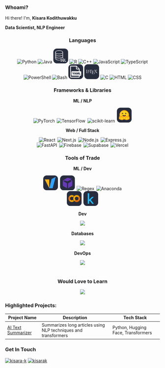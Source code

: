 ### Whoami?

Hi there! I'm, 
**Kisara Kodithuwakku**

**Data Scientist, NLP Engineer**
 <br>
 
<div align="center">

### Languages

<img src="https://skillicons.dev/icons?i=python" title="Python" />
<img src="https://skillicons.dev/icons?i=java" title="Java" />
<img src="https://github.com/Kisara-k/Kisara-k-assets/blob/main/icons/sql.png" width="48" title="SQL" />
<img src="https://skillicons.dev/icons?i=r" title="R" />
<img src="https://skillicons.dev/icons?i=cpp" title="C++" />
<img src="https://skillicons.dev/icons?i=javascript" title="JavaScript" />
<img src="https://skillicons.dev/icons?i=typescript" title="TypeScript" />
<br/>
<img src="https://skillicons.dev/icons?i=powershell" title="PowerShell" />
<img src="https://skillicons.dev/icons?i=bash" title="Bash" />
<img src="https://github.com/Kisara-k/Kisara-k-assets/blob/main/icons/yaml.png" width="48" title="YAML" />
<img src="https://github.com/Kisara-k/Kisara-k-assets/blob/main/icons/latex.png" width="48" title="LaTeX" />
<img src="https://skillicons.dev/icons?i=c" title="C" />
<img src="https://skillicons.dev/icons?i=html" title="HTML" />
<img src="https://skillicons.dev/icons?i=css" title="CSS" />

### Frameworks & Libraries

**ML / NLP**

<img src="https://skillicons.dev/icons?i=pytorch" title="PyTorch" />&#8239;
<img src="https://skillicons.dev/icons?i=tensorflow" title="TensorFlow" />&#8239;
<img src="https://skillicons.dev/icons?i=sklearn" title="scikit-learn" />&#8239;
<img src="https://github.com/Kisara-k/Kisara-k-assets/blob/main/icons/huggingface.png" width="48" title="Hugging Face" />

**Web / Full Stack**

<img src="https://skillicons.dev/icons?i=react" title="React" />&#8239;
<img src="https://skillicons.dev/icons?i=next" title="Next.js" />&#8239;
<img src="https://skillicons.dev/icons?i=nodejs" title="Node.js" />&#8239;
<img src="https://skillicons.dev/icons?i=express" title="Express.js" />
<br/>
<img src="https://skillicons.dev/icons?i=fastapi" title="FastAPI" />&#8239;
<img src="https://skillicons.dev/icons?i=firebase" title="Firebase" />&#8239;
<img src="https://skillicons.dev/icons?i=supabase" title="Supabase" />&#8239;
<img src="https://skillicons.dev/icons?i=vercel" title="Vercel" />

### Tools of Trade

**ML / Dev**

  <img src="https://github.com/Kisara-k/Kisara-k-assets/blob/main/icons/vllm.png" width="48" title="vLLM" />&#8239;
  <img src="https://github.com/Kisara-k/Kisara-k-assets/blob/main/icons/runpod.png" width="48" title="RunPod" />&#8239;
  <img src="https://skillicons.dev/icons?i=regex" title="Regex" />&#8239;
  <img src="https://skillicons.dev/icons?i=anaconda" title="Anaconda" />
  <br/>
  <img src="https://github.com/Kisara-k/Kisara-k-assets/blob/main/icons/colab.png" width="48" title="Colab" />&#8239;
  <img src="https://github.com/Kisara-k/Kisara-k-assets/blob/main/icons/kaggle.png" width="48" title="Kaggle" />

**Dev**
  
  <img src="https://skillicons.dev/icons?i=git,postman&perline=4" />

  <p><strong>Databases</strong></p>
  <a href="https://skillicons.dev">
    <img src="https://skillicons.dev/icons?i=mongodb,mysql,postgresql&perline=3" />
  </a>

  <p><strong>DevOps</strong></p>
  <a href="https://skillicons.dev">
    <img src="https://skillicons.dev/icons?i=docker,azure,githubactions&perline=3" />
  </a>
  <br/>

  <br/>


### Would Love to Learn

  <img src="https://skillicons.dev/icons?i=opencv,matlab,octave,elasticsearch,redis,grafana,kubernetes,kafka,aws,gcp,django,rust&perline=6" />

</div>
  

### Highlighted Projects:

| Project Name | Description | Tech Stack |
|--------------|-------------|------------|
| [AI Text Summarizer](https://github.com/yourusername/ai-text-summarizer) | Summarizes long articles using NLP techniques and transformers | Python, Hugging Face, Transformers |



### Get In Touch

<p align="left">
<a href="https://linkedin.com/in/kisara-k" target="blank"><img align="center" src="https://raw.githubusercontent.com/rahuldkjain/github-profile-readme-generator/master/src/images/icons/Social/linked-in-alt.svg" alt="kisara-k" height="30" width="40" /></a>
<a href="https://kaggle.com/kisarak" target="blank"><img align="center" src="https://raw.githubusercontent.com/rahuldkjain/github-profile-readme-generator/master/src/images/icons/Social/kaggle.svg" alt="kisarak" height="30" width="40" /></a>
</p>
